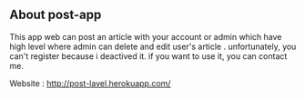 ## About post-app

This app web can post an article with your account or admin which have high level where admin can delete and edit user's article . unfortunately, you can't register because i deactived it. if you want to use it, you can contact me.

Website : http://post-lavel.herokuapp.com/

